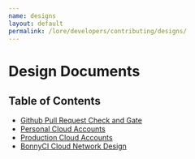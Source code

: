 ```yaml
---
name: designs
layout: default
permalink: /lore/developers/contributing/designs/
---
```


# Design Documents

## Table of Contents

* [Github Pull Request Check and Gate](github-pr-check-gate.md)
* [Personal Cloud Accounts](personal-cloud-accounts.md)
* [Production Cloud Accounts](production-cloud-accounts.md)
* [BonnyCI Cloud Network Design](network-design.md)
